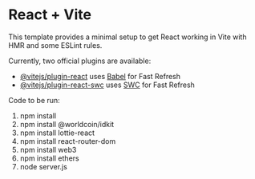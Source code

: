 # React + Vite

This template provides a minimal setup to get React working in Vite with HMR and some ESLint rules.

Currently, two official plugins are available:

- [@vitejs/plugin-react](https://github.com/vitejs/vite-plugin-react/blob/main/packages/plugin-react/README.md) uses [Babel](https://babeljs.io/) for Fast Refresh
- [@vitejs/plugin-react-swc](https://github.com/vitejs/vite-plugin-react-swc) uses [SWC](https://swc.rs/) for Fast Refresh



Code to be run:
1. npm install
2. npm install @worldcoin/idkit
3. npm install lottie-react
4. npm install react-router-dom
5. npm install web3
6. npm install ethers
7. node server.js
